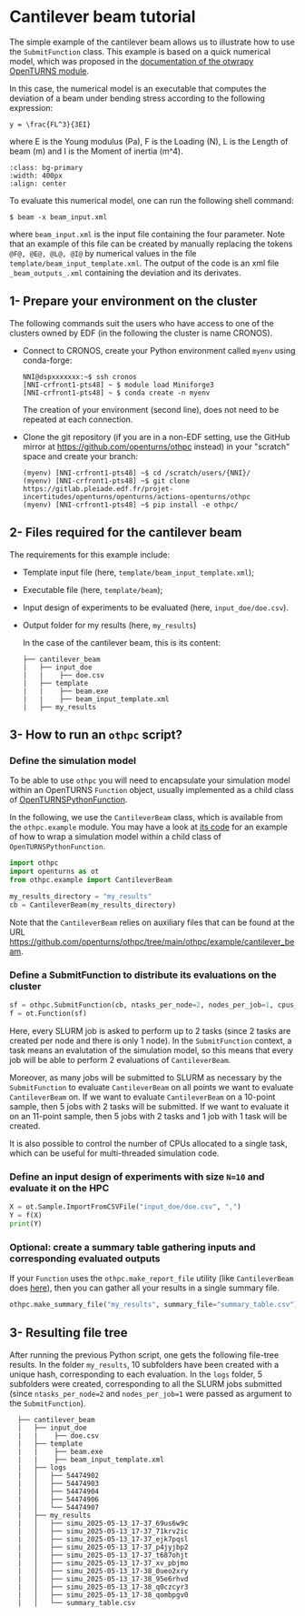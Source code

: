 # Cantilever beam tutorial

The simple example of the cantilever beam allows us to illustrate how to use the `SubmitFunction` class. This example is based on a quick numerical model, which was proposed in the [documentation of the otwrapy OpenTURNS module](https://openturns.github.io/otwrapy/master/beam_wrapper.html).

In this case, the numerical model is an executable that computes the deviation of a beam under bending stress according to the following expression:  
```{math}
y = \frac{FL^3}{3EI}
```
where E is the Young modulus (Pa),
F is the Loading (N),
L is the Length of beam (m)
and I is the Moment of inertia (m^4).

```{image} beam.png
:class: bg-primary
:width: 400px
:align: center
```

To evaluate this numerical model, one can run the following shell command: 
```
$ beam -x beam_input.xml
```
where `beam_input.xml` is the input file containing the four parameter. Note that an example of this file can be created by manually replacing the tokens `@F@, @E@, @L@, @I@` by numerical values in the file `template/beam_input_template.xml`. The output of the code is an xml file `_beam_outputs_.xml` containing the deviation and its derivates.

## 1- Prepare your environment on the cluster

The following commands suit the users who have access to one of the clusters owned by EDF (in the following the cluster is name CRONOS). 
- Connect to CRONOS, create your Python environment called `myenv` using conda-forge:
  ```
  NNI@dspxxxxxxx:~$ ssh cronos
  [NNI-crfront1-pts48] ~ $ module load Miniforge3
  [NNI-crfront1-pts48] ~ $ conda create -n myenv 
  ```
  The creation of your environment (second line), does not need to be repeated at each connection.

- Clone the git repository (if you are in a non-EDF setting, use the GitHub mirror at <https://github.com/openturns/othpc> instead) in your "scratch" space and create your branch:
  ```
  (myenv) [NNI-crfront1-pts48] ~$ cd /scratch/users/{NNI}/
  (myenv) [NNI-crfront1-pts48] ~$ git clone https://gitlab.pleiade.edf.fr/projet-incertitudes/openturns/openturns/actions-openturns/othpc
  (myenv) [NNI-crfront1-pts48] ~$ pip install -e othpc/
  ```

## 2- Files required for the cantilever beam  

The requirements for this example include:

- Template input file (here, `template/beam_input_template.xml`);

- Executable file (here, `template/beam`);

- Input design of experiments to be evaluated (here, `input_doe/doe.csv`).

- Output folder for my results (here, `my_results`)

  In the case of the cantilever beam, this is its content:
  ```
  ├── cantilever_beam
  |   ├── input_doe
  |   |    ├── doe.csv 
  |   ├── template
  |   |    ├── beam.exe
  |   |    ├── beam_input_template.xml
  |   ├── my_results 
  ```

## 3- How to run an `othpc` script?


### Define the simulation model

To be able to use `othpc` you will need to encapsulate your simulation model within an OpenTURNS `Function` object,
usually implemented as a child class of [OpenTURNSPythonFunction](https://openturns.github.io/openturns/master/user_manual/_generated/openturns.OpenTURNSPythonFunction.html).

In the following, we use the `CantileverBeam` class, which is available from the `othpc.example` module. You may have a look at [its code](https://github.com/openturns/othpc/blob/main/othpc/example/cantilever_beam/cantilever_beam.py) for an example of how to wrap a simulation model within a child class of `OpenTURNSPythonFunction`.

```Python
import othpc
import openturns as ot
from othpc.example import CantileverBeam

my_results_directory = "my_results"
cb = CantileverBeam(my_results_directory)
```

Note that the `CantileverBeam` relies on auxiliary files that can be found at the URL <https://github.com/openturns/othpc/tree/main/othpc/example/cantilever_beam>.

### Define a SubmitFunction to distribute its evaluations on the cluster

```Python
sf = othpc.SubmitFunction(cb, ntasks_per_node=2, nodes_per_job=1, cpus_per_task=1, timeout_per_job=5)
f = ot.Function(sf)
```
Here, every SLURM job is asked to perform up to 2 tasks (since 2 tasks are created per node and there is only 1 node). In the `SubmitFunction` context, a task means an evalutation of the simulation model, so this means that every job will be able to perform 2 evaluations of `CantileverBeam`.

Moreover, as many jobs will be submitted to SLURM as necessary by the `SubmitFunction` to evaluate `CantileverBeam` on all points we want to evaluate `CantileverBeam` on. If we want to evaluate `CantileverBeam` on a 10-point sample, then 5 jobs with 2 tasks will be submitted. If we want to evaluate it on an 11-point sample, then 5 jobs with 2 tasks and 1 job with 1 task will be created.

It is also possible to control the number of CPUs allocated to a single task, which can be useful for multi-threaded simulation code.

### Define an input design of experiments with size `N=10` and evaluate it on the HPC

```Python
X = ot.Sample.ImportFromCSVFile("input_doe/doe.csv", ",")
Y = f(X)
print(Y)
```

### Optional: create a summary table gathering inputs and corresponding evaluated outputs

If your `Function` uses the `othpc.make_report_file` utility (like `CantileverBeam` does [here](https://github.com/openturns/othpc/blob/1981badf0328a1c354b32b08ba6a96b4be69a03e/othpc/example/cantilever_beam/cantilever_beam.py#L138)), then you can
gather all your results in a single summary file.


```Python
othpc.make_summary_file("my_results", summary_file="summary_table.csv")
```

## 3- Resulting file tree

After running the previous Python script, one gets the following file-tree results. 
In the folder `my_results`, 10 subfolders have been created with a unique hash, corresponding to each evaluation. 
In the `logs` folder, 5 subfolders were created, corresponding to all the SLURM jobs submitted (since `ntasks_per_node=2` and `nodes_per_job=1` were passed as argument to the `SubmitFunction`).

```
  ├── cantilever_beam
  |   ├── input_doe
  |   |    ├── doe.csv 
  |   ├── template
  |   |    ├── beam.exe
  |   |    ├── beam_input_template.xml
  |   ├── logs
  |   │   ├── 54474902
  |   │   ├── 54474903
  |   │   ├── 54474904
  |   │   ├── 54474906
  |   │   └── 54474907
  |   ├── my_results
  |   │   ├── simu_2025-05-13_17-37_69us6w9c
  |   │   ├── simu_2025-05-13_17-37_71krv2ic
  |   │   ├── simu_2025-05-13_17-37_ejk7pqsl
  |   │   ├── simu_2025-05-13_17-37_p4jyjbp2
  |   │   ├── simu_2025-05-13_17-37_t687ohjt
  |   │   ├── simu_2025-05-13_17-37_xv_pbjmo
  |   │   ├── simu_2025-05-13_17-38_0ueo2xry
  |   │   ├── simu_2025-05-13_17-38_95e6rhvd
  |   │   ├── simu_2025-05-13_17-38_q0czcyr3
  |   │   ├── simu_2025-05-13_17-38_qombpgv0
  |   │   └── summary_table.csv
```
